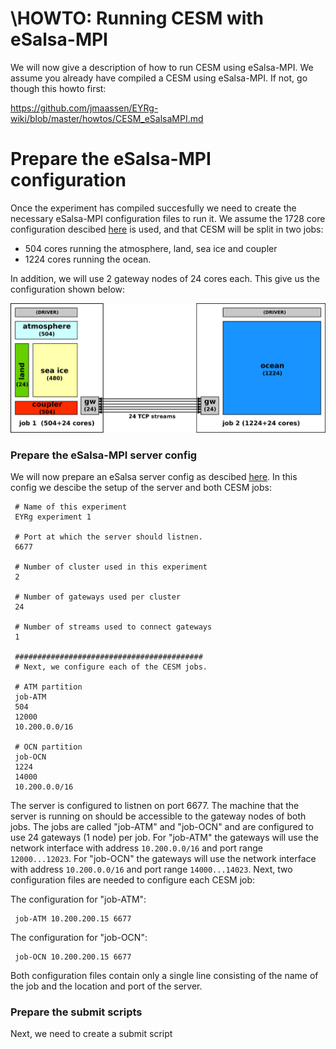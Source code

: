 \HOWTO: Running CESM with eSalsa-MPI
===================================

We will now give a description of how to run CESM using eSalsa-MPI. 
We assume you already have compiled a CESM using eSalsa-MPI. 
If not, go though this howto first:

<https://github.com/jmaassen/EYRg-wiki/blob/master/howtos/CESM_eSalsaMPI.md>

# Prepare the eSalsa-MPI configuration

Once the experiment has compiled succesfully we need to create the necessary eSalsa-MPI configuration files 
to run it. We assume the 1728 core configuration descibed 
[here](https://github.com/jmaassen/EYRg-wiki/blob/master/howtos/CESM_eSalsaMPI.md) is used, and that CESM 
will be split in two jobs:

- 504 cores running the atmosphere, land, sea ice and coupler
- 1224 cores running the ocean.

In addition, we will use 2 gateway nodes of 24 cores each. This give us the configuration shown below:

![cesm-split](images/CESM-empi-24gw.png "CESM example split")

### Prepare the eSalsa-MPI server config

We will now prepare an eSalsa server config as descibed [here](). In this config we descibe the setup
of the server and both CESM jobs:

     # Name of this experiment
     EYRg experiment 1

     # Port at which the server should listnen.
     6677

     # Number of cluster used in this experiment
     2

     # Number of gateways used per cluster
     24

     # Number of streams used to connect gateways
     1

     ##########################################
     # Next, we configure each of the CESM jobs.

     # ATM partition
     job-ATM
     504
     12000
     10.200.0.0/16

     # OCN partition
     job-OCN
     1224
     14000
     10.200.0.0/16

The server is configured to listnen on port 6677. The machine that the server is running on should be
accessible to the gateway nodes of both jobs. The jobs are called "job-ATM" and "job-OCN" and are configured
to use 24 gateways (1 node) per job. For "job-ATM" the gateways will use the network interface with address
`10.200.0.0/16` and port range `12000...12023`. For "job-OCN" the gateways will use the network interface
with address `10.200.0.0/16` and port range `14000...14023`.
Next, two configuration files are needed to configure each CESM job:

The configuration for "job-ATM":

     job-ATM 10.200.200.15 6677

The configuration for "job-OCN":

     job-OCN 10.200.200.15 6677

Both configuration files contain only a single line consisting of the name of the job and the location and
port of the server.

### Prepare the submit scripts

Next, we need to create a submit script






 






